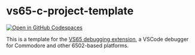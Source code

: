 # vs65-c-project-template

[![Open in GitHub Codespaces](https://github.com/codespaces/badge.svg)](https://github.com/codespaces/new?hide_repo_select=false&ref=main&repo=560227751&devcontainer_path=.devcontainer%2Fdevcontainer.json)

This is a template for the [VS65 debugging extension](https://github.com/empathicqubit/vscode-cc65-debugger), a VSCode debugger for Commodore and other 6502-based platforms.

